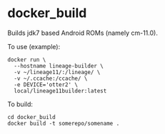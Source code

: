 # docker_build

Builds jdk7 based Android ROMs (namely cm-11.0).

To use (example):

    docker run \
      --hostname lineage-builder \
      -v ~/lineage11/:/lineage/ \
      -v ~/.ccache:/ccache/ \
      -e DEVICE='otter2' \
      local/lineage11builder:latest

To build:

    cd docker_build
    docker build -t somerepo/somename .
